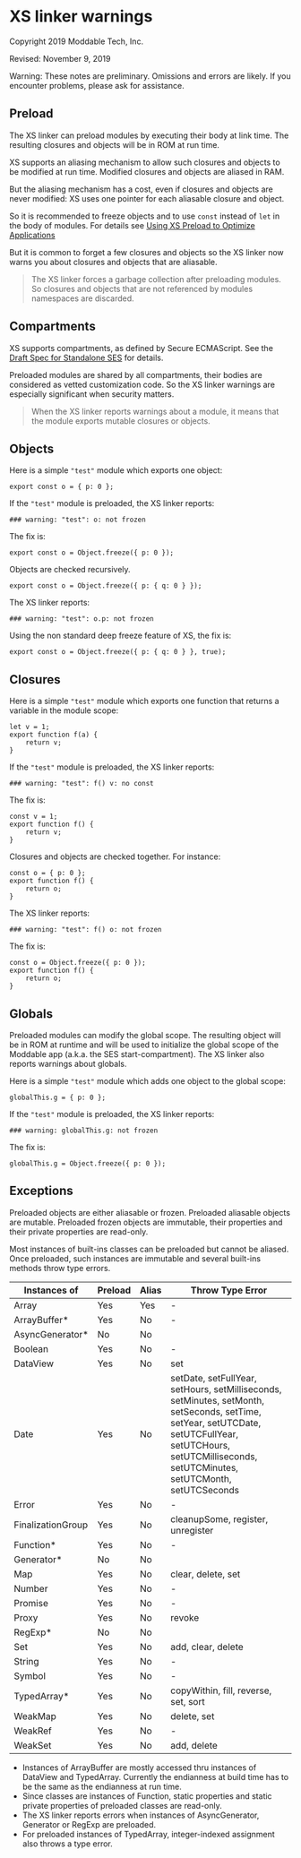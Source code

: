 # XS linker warnings

Copyright 2019 Moddable Tech, Inc.

Revised: November 9, 2019

Warning: These notes are preliminary. Omissions and errors are likely. If you encounter problems, please ask for assistance.

## Preload

The XS linker can preload modules by executing their body at link time. The resulting closures and objects will be in ROM at run time. 

XS supports an aliasing mechanism to allow such closures and objects to be modified at run time. Modified closures and objects are aliased in RAM. 

But the aliasing mechanism has a cost, even if closures and objects are never modified: XS uses one pointer for each aliasable closure and object.

So it is recommended to freeze objects and to use `const` instead of `let` in the body of modules. For details see [Using XS Preload to Optimize Applications](https://github.com/Moddable-OpenSource/moddable/blob/public/documentation/xs/preload.md)

But it is common to forget a few closures and objects so the XS linker now warns you about closures and objects that are aliasable.

> The XS linker forces a garbage collection after preloading modules. So closures and objects that are not referenced by modules namespaces are discarded.

## Compartments

XS supports compartments, as defined by Secure ECMAScript. See the [Draft Spec for Standalone SES](https://ses-secure-ecmascript.readthedocs.io/en/latest/draft-standalone-spec.html) for details.

Preloaded modules are shared by all compartments, their bodies are considered as vetted customization code. So the XS linker warnings are especially significant when security matters.

> When the XS linker reports warnings about a module, it means that the module exports mutable closures or objects.

## Objects

Here is a simple `"test"` module which exports one object:

	export const o = { p: 0 };
	
If the `"test"` module is preloaded, the XS linker reports:

	### warning: "test": o: not frozen
	
The fix is:

	export const o = Object.freeze({ p: 0 });

Objects are checked recursively.

	export const o = Object.freeze({ p: { q: 0 } });
	
The XS linker reports:

	### warning: "test": o.p: not frozen

Using the non standard deep freeze feature of XS, the fix is:

	export const o = Object.freeze({ p: { q: 0 } }, true);

## Closures

Here is a simple `"test"` module which exports one function that returns a variable in the module scope:

	let v = 1;
	export function f(a) { 
		return v; 
	}

If the `"test"` module is preloaded, the XS linker reports:

	### warning: "test": f() v: no const

The fix is:

	const v = 1;
	export function f() { 
		return v; 
	}

Closures and objects are checked together. For instance:

	const o = { p: 0 }; 
	export function f() { 
		return o; 
	}
	
The XS linker reports:

	### warning: "test": f() o: not frozen

The fix is:

	const o = Object.freeze({ p: 0 }); 
	export function f() { 
		return o; 
	}
	
## Globals

Preloaded modules can modify the global scope. The resulting object will be in ROM at runtime and will be used to initialize the global scope of the Moddable app (a.k.a. the SES start-compartment). The XS linker also reports warnings about globals.

Here is a simple `"test"` module which adds one object to the global scope:

	globalThis.g = { p: 0 };
	
If the `"test"` module is preloaded, the XS linker reports:

	### warning: globalThis.g: not frozen

The fix is:

	globalThis.g = Object.freeze({ p: 0 });

## Exceptions

Preloaded objects are either aliasable or frozen. Preloaded aliasable objects are mutable. Preloaded frozen objects are immutable, their properties and their private properties are read-only.

Most instances of built-ins classes can be preloaded but cannot be aliased. Once preloaded, such instances are immutable and several built-ins methods throw type errors.

| Instances of | Preload | Alias | Throw Type Error |
|--------------|---------|-------|------------------|
| Array | Yes | Yes | - |
| ArrayBuffer\* | Yes | No | - |
| AsyncGenerator\* | No | No | 
| Boolean | Yes | No | - |
| DataView | Yes | No | set |
| Date | Yes | No | setDate, setFullYear, setHours, setMilliseconds, setMinutes, setMonth, setSeconds, setTime, setYear, setUTCDate, setUTCFullYear, setUTCHours, setUTCMilliseconds, setUTCMinutes, setUTCMonth, setUTCSeconds |
| Error | Yes | No | - |
| FinalizationGroup | Yes | No | cleanupSome, register, unregister |
| Function\* | Yes | No | - |
| Generator\* | No | No | 
| Map | Yes | No | clear, delete, set |
| Number | Yes | No | - |
| Promise | Yes | No | - |
| Proxy | Yes | No | revoke |
| RegExp\* | No | No | 
| Set | Yes | No | add, clear, delete |
| String | Yes | No | - |
| Symbol | Yes | No | - |
| TypedArray\* | Yes | No | copyWithin, fill, reverse, set, sort |
| WeakMap | Yes | No | delete, set |
| WeakRef | Yes | No | - |
| WeakSet | Yes | No | add, delete |

* Instances of ArrayBuffer are mostly accessed thru instances of DataView and TypedArray. Currently the endianness at build time has to be the same as the endianness at run time.
* Since classes are instances of Function, static properties and static private properties of preloaded classes are read-only.
* The XS linker reports errors when instances of AsyncGenerator, Generator or RegExp are preloaded.
* For preloaded instances of TypedArray, integer-indexed assignment also throws a type error.